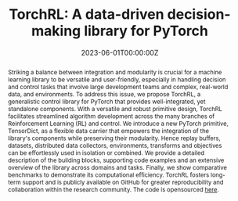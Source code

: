 ---
title: "TorchRL: A data-driven decision-making library for PyTorch"
authors:
- Albert Bou
- admin
- Sebastian Dittert
- Vikash Kumar
- Shagun Sodhani
- Xiaomeng Yang
- Gianni De Fabritiis
- Vincent Moens

date: "2023-06-01T00:00:00Z"
doi: ""

# Schedule page publish date (NOT publication's date).
publishDate: "2017-01-01T00:00:00Z"

# Publication type.
# Legend: 0 = Uncategorized; 1 = Conference paper; 2 = Journal article;
# 3 = Preprint / Working Paper; 4 = Report; 5 = Book; 6 = Book section;
# 7 = Thesis; 8 = Patent
publication_types: ["3"]

# Publication name and optional abbreviated publication name.
publication: In *The Twelfth International Conference on Learning Representations (ICLR)* - __*Spotlight (5%)*__ 
publication_short: In *International Conference on Learning Representations (ICLR)* - __*Spotlight (5%)*__ 

abstract: Striking a balance between integration and modularity is crucial for a machine learning library to be versatile and user-friendly, especially in handling decision and control tasks that involve large development teams and complex, real-world data, and environments. To address this issue, we propose TorchRL, a generalistic control library for PyTorch that provides well-integrated, yet standalone components. With a versatile and robust primitive design, TorchRL facilitates streamlined algorithm development across the many branches of Reinforcement Learning (RL) and control. We introduce a new PyTorch primitive, TensorDict, as a flexible data carrier that empowers the integration of the library's components while preserving their modularity. Hence replay buffers, datasets, distributed data collectors, environments, transforms and objectives can be effortlessly used in isolation or combined. We provide a detailed description of the building blocks, supporting code examples and an extensive overview of the library across domains and tasks. Finally, we show comparative benchmarks to demonstrate its computational efficiency. TorchRL fosters long-term support and is publicly available on GitHub for greater reproducibility and collaboration within the research community. The code is opensourced [here](https://github.com/pytorch/rl).
# Summary. An optional shortened abstract.
summary: We propose TorchRL, a generalistic control library for PyTorch that provides well-integrated, yet standalone components. With a versatile and robust primitive design, TorchRL facilitates streamlined algorithm development across the many branches of Reinforcement Learning (RL) and control. We introduce a new PyTorch primitive, TensorDict, as a flexible data carrier that empowers the integration of the library’s components while preserving their modularity. TorchRL fosters long-term support and is publicly available on GitHub for greater reproducibility and collaboration within the research community.
  
tags:
- Multi-Agent Reinforcement Learning
featured: true

links:
- name: Documentation
  url: https://pytorch.org/rl/
- name: arXiv
  url: https://arxiv.org/abs/2306.00577
- name: OpenReview
  url: https://openreview.net/forum?id=QxItoEAVMb
  
url_pdf:
url_code: 'https://github.com/pytorch/rl'
url_dataset: ''
url_poster: ''
url_project: ''
url_slides: ''
url_source: ''
url_video: ''

# Featured image
# To use, add an image named `featured.jpg/png` to your page's folder. 
image:
  caption: 'TorchRL rollout flow'
  placement: 1
  preview_only: false

# Associated Projects (optional).
#   Associate this publication with one or more of your projects.
#   Simply enter your project's folder or file name without extension.
#   E.g. `internal-project` references `content/project/internal-project/index.md`.
#   Otherwise, set `projects: []`.
projects: []

# Slides (optional).
#   Associate this publication with Markdown slides.
#   Simply enter your slide deck's filename without extension.
#   E.g. `slides: "example"` references `content/slides/example/index.md`.
#   Otherwise, set `slides: ""`.
slides: ""
---